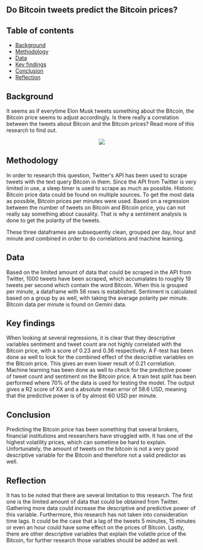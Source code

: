 ## Do Bitcoin tweets predict the Bitcoin prices?


## Table of contents
- [Background](https://github.com/Jenniferdersjant/Final_project/blob/main/README.md#background)
- [Methodology](https://github.com//Jenniferdersjant/Final_project/blob/main/README.md#methodology)
- [Data](https://github.com//Jenniferdersjant/Final_project/blob/main/README.md#data)
- [Key findings](https://github.com/Jenniferdersjant/Final_project/blob/main/README.md#key-findings)
- [Conclusion](https://github.com//Jenniferdersjant/Final_project/blob/main/README.md#Conclusion)
- [Reflection](https://github.com//Jenniferdersjant/Final_project/blob/main/README.md#Reflection)


## Background
It seems as if everytime Elon Musk tweets something about the Bitcoin, the Bitcoin price seems to adjust accordingly. Is there really a correlation between the tweets about Bitcoin and the Bitcoin prices? Read more of this research to find out. 


<p align="center">
  <img src="https://cdn.vox-cdn.com/thumbor/kRoX7XGXHMCqTtvu4KGGeoqmBdI=/0x0:5021x3161/920x613/filters:focal(2110x1180:2912x1982):format(webp)/cdn.vox-cdn.com/uploads/chorus_image/image/69306217/1232949232.0.jpg" />
</p>


## Methodology
In order to research this question, Twitter's API has been used to scrape tweets with the text query Bitcoin in them. Since the API from Twitter is very limited in use, a sleep timer is used to scrape as much as possible. Historic Bitcoin price data could be found on multiple sources. To get the most data as possible, Bitcoin prices per minutes were used. Based on a regression between the number of tweets on Bitcoin and Bitcoin price, you can not really say something about causality. That is why a sentiment analysis is done to get the polarity of the tweets. 

These three dataframes are subsequently clean, grouped per day, hour and minute and combined in order to do correlations and machine learning.

## Data
Based on the limited amount of data that could be scraped in the API from Twitter, 1000 tweets have been scraped, which accumalates to roughly 19 tweets per second which contain the word Bitcoin. When this is grouped per minute, a dataframe with 56 rows is established. Sentiment is calculated based on a group by as well, with taking the average polarity per minute. Bitcoin data per minute is found on Gemini data.

## Key findings
When looking at several regressions, it is clear that they descriptive variables sentiment and tweet count are not highly correlated with the Bitcoin price, with a score of 0.23 and 0.36 respectively. A F-test has been done as well to look for the combined effect of the descriptive variables on the Bitcoin price. This gives an even lower result of 0.21 correlation. 
Machine learning has been done as well to check for the predictive power of tweet count and sentiment on the Bitcoin price. A train test split has been performed where 70% of the data is used for testing the model. The output gives a R2 score of   XX and a absolute mean error of 58.6 USD, meaning that the predictive power is of by almost 60 USD per minute.

## Conclusion
Predicting the Bitcoin price has been something that several brokers, financial institutions and researchers have struggled with. It has one of the highest volatility prices, which can sometime be hard to explain. Unfortunately, the amount of tweets on the bitcoin is not a very good descriptive variable for the Bitcoin and therefore not a valid predictor as well.

## Reflection
It has to be noted that there are several limitation to this research. The first one is the limited amount of data that could be obtained from Twitter. Gathering more data could increase the descriptive and predictive power of this variable. Furthermore, this research has not taken into consideration time lags. It could be the case that a lag of the tweets 5 minutes, 15 minutes or even an hour could have some effect on the prices of Bitcoin. Lastly, there are other descriptive variables that explain the volatile price of the Bitcoin, for further research those variables should be added as well.
